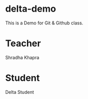 # delta-demo
This is a Demo for Git &amp; Github class.

# Teacher 
Shradha Khapra

# Student
Delta Student
